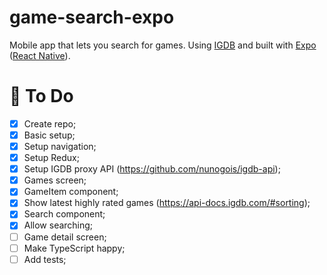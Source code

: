 # game-search-expo

Mobile app that lets you search for games.
Using [IGDB](https://www.igdb.com/) and built with [Expo](https://expo.io/) ([React Native](https://reactnative.dev/)).

# 📌 To Do

- [x] Create repo;
- [x] Basic setup;
- [x] Setup navigation;
- [x] Setup Redux;
- [x] Setup IGDB proxy API (https://github.com/nunogois/igdb-api);
- [x] Games screen;
- [x] GameItem component;
- [x] Show latest highly rated games (https://api-docs.igdb.com/#sorting);
- [x] Search component;
- [x] Allow searching;
- [ ] Game detail screen;
- [ ] Make TypeScript happy;
- [ ] Add tests;
